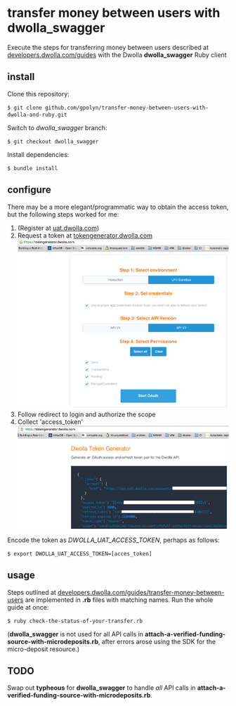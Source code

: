 # transfer money between users with dwolla_swagger

Execute the steps for transferring money between users described at [developers.dwolla.com/guides](https://developers.dwolla.com/guides/transfer-money-between-users) with the Dwolla **dwolla_swagger** Ruby client
## install

Clone this repository:

	$ git clone github.com/gpolyn/transfer-money-between-users-with-dwolla-and-ruby.git

Switch to *dwolla_swagger* branch:
	
	$ git checkout dwolla_swagger

Install dependencies:

    $ bundle install

## configure

There may be a more elegant/programmatic way to obtain the access token, but the following steps worked for me:

1. (Register at [uat.dwolla.com](https://uat.dwolla.com))
2. Request a token at [tokengenerator.dwolla.com](https://tokengenerator.dwolla.com)
![request token](./img/select-scopes-at-dwolla-tokengenerator.png)
3. Follow redirect to login and authorize the scope
4. Collect 'access_token'
![collect access token](./img/find-access-token-at-dwollagenerator.png)

Encode the token as *DWOLLA_UAT_ACCESS_TOKEN*, perhaps as follows:

	$ export DWOLLA_UAT_ACCESS_TOKEN=[acces_token]

## usage

Steps outlined at [developers.dwolla.com/guides/transfer-money-between-users](https://developers.dwolla.com/guides/transfer-money-between-users) are implemented in **.rb** files with matching names. Run the whole guide at once:

	$ ruby check-the-status-of-your-transfer.rb

(**dwolla_swagger** is not used for all API calls in **attach-a-verified-funding-source-with-microdeposits.rb**, after errors arose using the SDK for the micro-deposit resource.)

## TODO

Swap out **typheous** for **dwolla_swagger** to handle *all* API calls in **attach-a-verified-funding-source-with-microdeposits.rb**.
